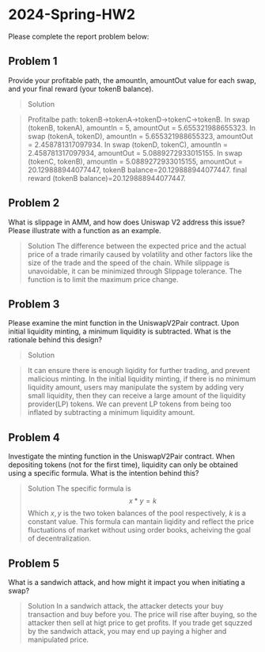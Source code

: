 # 2024-Spring-HW2

Please complete the report problem below:

## Problem 1
Provide your profitable path, the amountIn, amountOut value for each swap, and your final reward (your tokenB balance).

> Solution

> Profitalbe path: tokenB->tokenA->tokenD->tokenC->tokenB.
In swap (tokenB, tokenA), amountIn = 5, amountOut = 5.655321988655323.
In swap (tokenA, tokenD), amountIn = 5.655321988655323, amountOut = 2.458781317097934.
In swap (tokenD, tokenC), amountIn = 2.458781317097934, amountOut = 5.0889272933015155.
In swap (tokenC, tokenB), amountIn = 5.0889272933015155, amountOut = 20.129888944077447, tokenB balance=20.129888944077447.
final reward (tokenB balance)=20.129888944077447.

## Problem 2
What is slippage in AMM, and how does Uniswap V2 address this issue? Please illustrate with a function as an example.

> Solution
The difference between the expected price and the actual price of a trade rimarily caused by volatility and other factors like the size of the trade and the speed of the chain.
 While slippage is unavoidable, it can be minimized through Slippage tolerance. The function is to limit the maximum price change.


## Problem 3
Please examine the mint function in the UniswapV2Pair contract. Upon initial liquidity minting, a minimum liquidity is subtracted. What is the rationale behind this design?

> Solution

> It can ensure there is enough liqidity  for further trading, and prevent malicious minting. In the initial liquidity minting, if there is no minimum liquidity amount, users may manipulate the system by adding very small liquidity, then they can receive a large amount of the liquidity provider(LP) tokens.  We can prevent LP tokens from being too inflated by subtracting a minimum liquidity amount.

## Problem 4
Investigate the minting function in the UniswapV2Pair contract. When depositing tokens (not for the first time), liquidity can only be obtained using a specific formula. What is the intention behind this?

> Solution
The specific formula is
$$ x * y = k$$
Which $x, y$ is the two token balances of the pool respectively, $k$ is a constant value. This formula can mantain liqidity and reflect the price fluctuations of market without using order books, acheiving the goal of decentralization.


## Problem 5
What is a sandwich attack, and how might it impact you when initiating a swap?

> Solution
In a sandwich attack, the attacker detects your buy transaction and buy before you. The price will rise after buying, so the attacker then sell at higt price to get profits. If you trade get squzzed by the sandwich attack, you may end up paying a higher and manipulated price.
